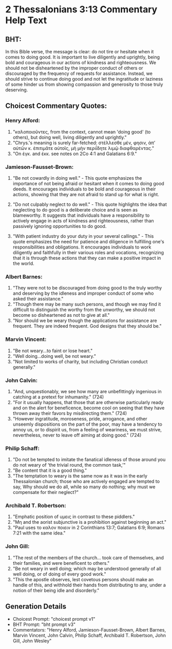 # 2 Thessalonians 3:13 Commentary Help Text

## BHT:
In this Bible verse, the message is clear: do not tire or hesitate when it comes to doing good. It is important to live diligently and uprightly, being bold and courageous in our actions of kindness and righteousness. We should not be disheartened by the improper conduct of others or discouraged by the frequency of requests for assistance. Instead, we should strive to continue doing good and not let the ingratitude or laziness of some hinder us from showing compassion and generosity to those truly deserving.

## Choicest Commentary Quotes:
### Henry Alford:
1. "καλοποιοῦντες, from the context, cannot mean 'doing good' (to others), but doing well, living diligently and uprightly."
2. "Chrys.'s meaning is surely far-fetched: στέλλεσθε μέν, φησιν, ἀπʼ αὐτῶν κ. ἐπιτιμᾶτε αὐτοῖς, μὴ μὴν περιΐδητε λιμῷ διαφθαρέντας."
3. "On ἐγκ. and ἐκκ. see notes on 2Co 4:1 and Galatians 6:9."

### Jamieson-Fausset-Brown:
1. "Be not cowardly in doing well." - This quote emphasizes the importance of not being afraid or hesitant when it comes to doing good deeds. It encourages individuals to be bold and courageous in their actions, showing that they are not afraid to stand up for what is right.

2. "Do not culpably neglect to do well." - This quote highlights the idea that neglecting to do good is a deliberate choice and is seen as blameworthy. It suggests that individuals have a responsibility to actively engage in acts of kindness and righteousness, rather than passively ignoring opportunities to do good.

3. "With patient industry do your duty in your several callings." - This quote emphasizes the need for patience and diligence in fulfilling one's responsibilities and obligations. It encourages individuals to work diligently and faithfully in their various roles and vocations, recognizing that it is through these actions that they can make a positive impact in the world.

### Albert Barnes:
1. "They were not to be discouraged from doing good to the truly worthy and deserving by the idleness and improper conduct of some who asked their assistance."
2. "Though there may be many such persons, and though we may find it difficult to distinguish the worthy from the unworthy, we should not become so disheartened as not to give at all."
3. "Nor should we be weary though the applications for assistance are frequent. They are indeed frequent. God designs that they should be."

### Marvin Vincent:
1. "Be not weary...to faint or lose heart." 
2. "Well doing...doing well, be not weary." 
3. "Not limited to works of charity, but including Christian conduct generally."

### John Calvin:
1. "And, unquestionably, we see how many are unbefittingly ingenious in catching at a pretext for inhumanity." (724)
2. "For it usually happens, that those that are otherwise particularly ready and on the alert for beneficence, become cool on seeing that they have thrown away their favors by misdirecting them." (724)
3. "However ingratitude, moroseness, pride, arrogance, and other unseemly dispositions on the part of the poor, may have a tendency to annoy us, or to dispirit us, from a feeling of weariness, we must strive, nevertheless, never to leave off aiming at doing good." (724)

### Philip Schaff:
1. "Do not be tempted to imitate the fanatical idleness of those around you do not weary of ‘the trivial round, the common task,’" 
2. "Be content that it is a good thing." 
3. "The temptation to weary is the same now as it was in the early Thessalonian church; those who are actively engaged are tempted to say, Why should we do all, while so many do nothing; why must we compensate for their neglect?"

### Archibald T. Robertson:
1. "Emphatic position of υμεις in contrast to these piddlers."
2. "Μη and the aorist subjunctive is a prohibition against beginning an act."
3. "Paul uses το καλον ποιειν in 2 Corinthians 13:7; Galatians 6:9; Romans 7:21 with the same idea."

### John Gill:
1. "The rest of the members of the church... took care of themselves, and their families, and were beneficent to others." 
2. "Be not weary in well doing; which may be understood generally of all well doing, or of doing of every good work."
3. "This the apostle observes, lest covetous persons should make an handle of this, and withhold their hands from distributing to any, under a notion of their being idle and disorderly."


## Generation Details
- Choicest Prompt: "choicest prompt v1"
- BHT Prompt: "bht prompt v3"
- Commentators: "Henry Alford, Jamieson-Fausset-Brown, Albert Barnes, Marvin Vincent, John Calvin, Philip Schaff, Archibald T. Robertson, John Gill, John Wesley"

